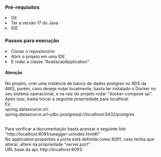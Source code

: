 
<h3>Pré-requisitos</h3>

<li>Git</li>
<li>Ter a versão 17 do Java</li>
<li>IDE</li>

<h3>Passos para execução</h3>
<li>Clonar o repositorório</li>
<li>Abrir o projeto em uma IDE</li>
<li>E rodar a classe "AvaliacaoApplication"</li>

<h4>Atenção</h4>
No projeto, criei uma instância de banco de dados postgres no RDS da AWS, porém, caso deseje rodar localmente, basta ter instalado o Docker no seu sistema operacional, e na raiz do projeto rodar "docker-compose up".
Após isso, basta trocar a seguinte propriedade para localhost: 
<br>Ex:
<br>spring.datasource.url: spring.datasource.url=jdbc:postgresql://localhost:5432/postgres

<br>Para verificar a documentação basta acessar o seguinte link: "http://localhost:8091/swagger-ui/index.html#/"
<br>No application.properties a porta está definida como 8091, caso tenha que alterar, altere na propriedade "server.port".
<br>URL base da api: http://localhost:8091/

